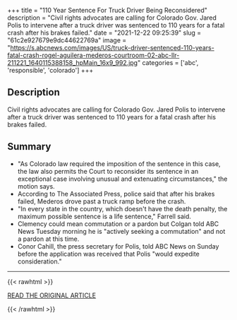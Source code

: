 +++
title = "110 Year Sentence For Truck Driver Being Reconsidered"
description = "Civil rights advocates are calling for Colorado Gov. Jared Polis to intervene after a truck driver was sentenced to 110 years for a fatal crash after his brakes failed."
date = "2021-12-22 09:25:39"
slug = "61c2e927679e9dc44622769a"
image = "https://s.abcnews.com/images/US/truck-driver-sentenced-110-years-fatal-crash-rogel-aguilera-mederos-courtroom-02-abc-llr-211221_1640115388158_hpMain_16x9_992.jpg"
categories = ['abc', 'responsible', 'colorado']
+++

## Description

Civil rights advocates are calling for Colorado Gov. Jared Polis to intervene after a truck driver was sentenced to 110 years for a fatal crash after his brakes failed.

## Summary

- "As Colorado law required the imposition of the sentence in this case, the law also permits the Court to reconsider its sentence in an exceptional case involving unusual and extenuating circumstances," the motion says.
- According to The Associated Press, police said that after his brakes failed, Mederos drove past a truck ramp before the crash.
- "In every state in the country, which doesn't have the death penalty, the maximum possible sentence is a life sentence," Farrell said.
- Clemency could mean commutation or a pardon but Colgan told ABC News Tuesday morning he is "actively seeking a commutation" and not a pardon at this time.
- Conor Cahill, the press secretary for Polis, told ABC News on Sunday before the application was received that Polis "would expedite consideration."

---

{{< rawhtml >}}
  <p class="article-category">
    <a target="_blank" href="https://abcnews.go.com/US/controversial-110-year-sentence-reconsidered-truck-driver-responsible/story?id=81815543">READ THE ORIGINAL ARTICLE</a>
  </p>
{{< /rawhtml >}}